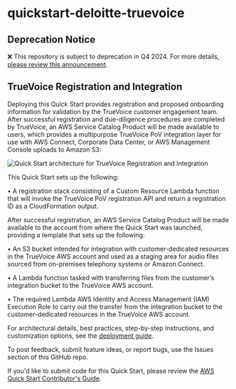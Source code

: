 # quickstart-deloitte-truevoice
## Deprecation Notice

:x: This repository is subject to deprecation in Q4 2024. For more details, [please review this announcement](https://github.com/aws-ia/.announcements/issues/1). 



## TrueVoice Registration and Integration

Deploying this Quick Start provides registration and proposed onboarding information for validation by the TrueVoice customer engagement team. After successful registration and due-diligence procedures are completed by TrueVoice, an AWS Service Catalog Product will be made available to users, which provides a multipurpose TrueVoice PoV integration layer for use with AWS Connect, Corporate Data Center, or AWS Management Console uploads to Amazon S3:

![Quick Start architecture for TrueVoice Registration and Integration](https://d0.awsstatic.com/partner-network/QuickStart/connect/connect-integration-deloitte-truevoice-architecture.png)

This Quick Start sets up the following:

•	A registration stack consisting of a Custom Resource Lambda function that will invoke the TrueVoice PoV registration API and return a registration ID as a CloudFormation output.

After successful registration, an AWS Service Catalog Product will be made available to the account from where the Quick Start was launched, providing a template that sets up the following:

•	An S3 bucket intended for integration with customer-dedicated resources in the TrueVoice AWS account and used as a staging area for audio files sourced from on-premises telephony systems or Amazon Connect.

•	A Lambda function tasked with transferring files from the customer’s integration bucket to the TrueVoice AWS account.

•	The required Lambda AWS Identity and Access Management (IAM) Execution Role to carry out the transfer from the integration bucket to the customer-dedicated resources in the TrueVoice AWS account.

For architectural details, best practices, step-by-step instructions, and customization options, see the [deployment guide](https://fwd.aws/7yBxp).

To post feedback, submit feature ideas, or report bugs, use the Issues section of this GitHub repo.

If you'd like to submit code for this Quick Start, please review the [AWS Quick Start Contributor's Guide](https://aws-quickstart.github.io/).
